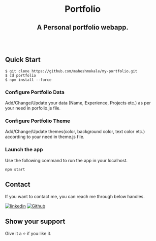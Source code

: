 <h1 align="center">Portfolio</h1>

<h2 align="center">A Personal portfolio webapp.</h2>

<br />

<br />

## Quick Start

```shell
$ git clone https://github.com/maheshmokale/my-portfolio.git
$ cd portfolio
$ npm install --force
```

### Configure Portfolio Data

Add/Change/Update your data (Name, Experience, Projects etc.) as per your need in porfolio.js file.

### Configure Portfolio Theme

Add/Change/Update themes(color, background color, text color etc.) according to your need in theme.js file.

### Launch the app

Use the following command to run the app in your localhost.

```
npm start
```

## Contact

If you want to contact me, you can reach me through below handles.

[![linkedin](https://img.shields.io/badge/Mahesh_Mokale-0077B5?style=for-the-badge&logo=linkedin&logoColor=white)](https://www.linkedin.com/in/maheshmokale/)
[![Github](https://img.shields.io/badge/Mahesh_Mokale-20232A?style=for-the-badge&logo=Github&logoColor=white)](https://github.com/maheshmokale/)

## Show your support

Give it a ⭐️ if you like it.
